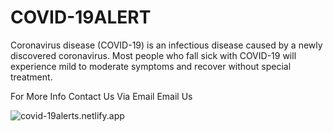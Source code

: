 # COVID-19ALERT

Coronavirus disease (COVID-19) is an infectious disease caused by a newly discovered coronavirus. Most people who fall sick with COVID-19 will experience mild to moderate symptoms and recover without special treatment.

For More Info Contact Us Via Email Email Us

![covid-19alerts.netlify.app](https://covid-19alerts.netlify.app/assets/screenshot/covid-19alerts-site.png)
